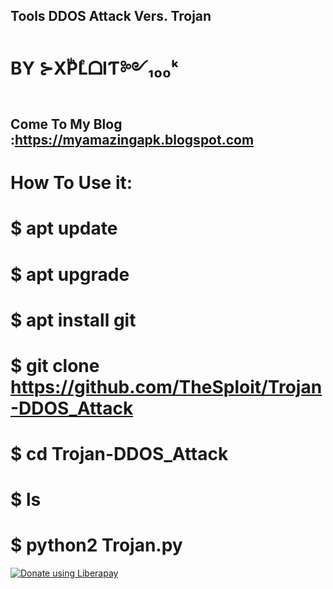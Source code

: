 ## Tools DDOS Attack Vers. Trojan
# BY ⊱XͭPͪLͤᗝIƬ༻₁₀₀ᵏ
## Come To My Blog :https://myamazingapk.blogspot.com

# How To Use it:
# $ apt update
# $ apt upgrade
# $ apt install git
# $ git clone https://github.com/TheSploit/Trojan-DDOS_Attack
# $ cd Trojan-DDOS_Attack
# $ ls
# $ python2 Trojan.py

<noscript><a href="https://liberapay.com/TheSploit/donate"><img alt="Donate using Liberapay" src="https://liberapay.com/assets/widgets/donate.svg"></a></noscript>
